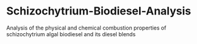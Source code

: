 # Schizochytrium-Biodiesel-Analysis
Analysis of the physical and chemical combustion properties of schizochytrium algal biodiesel and its diesel blends
